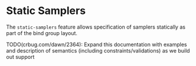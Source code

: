 # Static Samplers

The `static-samplers` feature allows specification of samplers statically as
part of the bind group layout.

TODO(crbug.com/dawn/2364): Expand this documentation with examples and
description of semantics (including constraints/validations) as we build out
support
